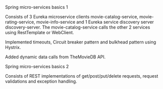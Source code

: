 Spring micro-services basics 1

Consists of 3 Eureka microservice clients movie-catalog-service, movie-rating-service, movie-info-service and 
1 Eureka service discovery server discovery-server. The movie-catalog-service calls the other 2 services using
RestTemplate or WebClient.

Implemented timeouts, Circuit breaker pattern and bulkhead pattern using Hystrix.

Added dynamic data calls from TheMovieDB API.


Spring micro-services basics 2

Consists of REST implementations of get/post/put/delete requests, request validations and exception handling.